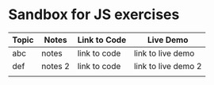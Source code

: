# Sandbox for JS exercises

<!-- use table generator to update
     https://www.tablesgenerator.com/markdown_tables
-->
| Topic | Notes   | Link to Code | Live Demo           |
|-------|---------|--------------|---------------------|
| abc   | notes   | link to code | link to live demo   |
| def   | notes 2 | link to code | link to live demo 2 |
|       |         |              |                     |


